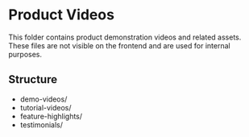 # Product Videos

This folder contains product demonstration videos and related assets.
These files are not visible on the frontend and are used for internal purposes.

## Structure
- demo-videos/
- tutorial-videos/
- feature-highlights/
- testimonials/
